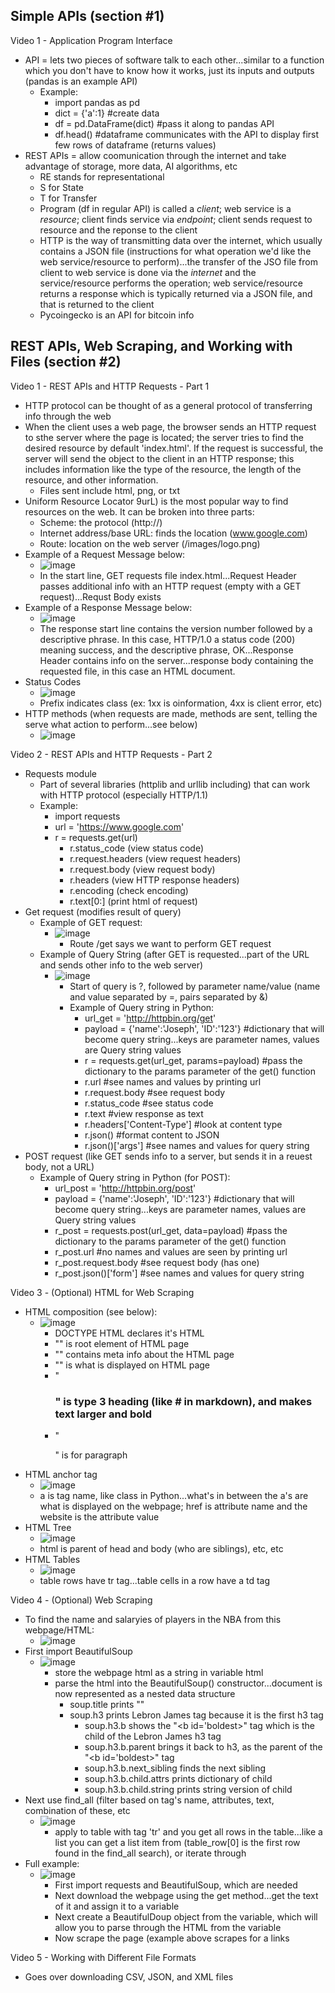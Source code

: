 ## Simple APIs (section #1)

Video 1 - Application Program Interface
- API = lets two pieces of software talk to each other...similar to a function which you don't have to know how it works, just its inputs and outputs (pandas is an example API)
  - Example:
    - import pandas as pd
    - dict = {'a':1} #create data
    - df = pd.DataFrame(dict) #pass it along to pandas API
    - df.head() #dataframe communicates with the API to display first few rows of dataframe (returns values)
- REST APIs = allow coomunication through the internet and take advantage of storage, more data, AI algorithms, etc
  - RE stands for representational
  - S for State
  - T for Transfer
  - Program (df in regular API) is called a _client_; web service is a _resource_; client finds service via _endpoint_; client sends request to resource and the reponse to the client
  - HTTP is the way of transmitting data over the internet, which usually contains a JSON file (instructions for what operation we'd like the web service/resource to perform)...the transfer of the JSO file from client to web service is done via the _internet_ and the service/resource performs the operation; web service/resource returns a response which is typically returned via a JSON file, and that is returned to the client
  - Pycoingecko is an API for bitcoin info
 
## REST APIs, Web Scraping, and Working with Files (section #2)

Video 1 - REST APIs and HTTP Requests - Part 1
- HTTP protocol can be thought of as a general protocol of transferring info through the web
- When the client uses a web page, the browser sends an HTTP request to sthe server where the page is located; the server tries to find the desired resource by default 'index.html'. If the request is successful, the server will send the object to the client in an HTTP response; this includes information like the type of the resource, the length of the resource, and other information.
  - Files sent include html, png, or txt
- Uniform Resource Locator 9urL) is the most popular way to find resources on the web. It can be broken into three parts:
  - Scheme: the protocol (http://)
  - Internet address/base URL: finds the location (www.google.com)
  - Route: location on the web server (/images/logo.png)
- Example of a Request Message below:
  - ![image](https://github.com/user-attachments/assets/4eaec325-f4c8-4f90-ad1f-8a0ccee913ce)
  - In the start line, GET requests file index.html...Request Header passes additional info with an HTTP request (empty with a GET request)...Requst Body exists
- Example of a Response Message below:
  - ![image](https://github.com/user-attachments/assets/fd3f7dd7-256b-4c63-b0ca-581dbc9b3eaf)
  - The response start line contains the version number followed by a descriptive phrase. In this case, HTTP/1.0 a status code (200) meaning success, and the descriptive phrase, OK...Response Header contains info on the server...response body containing the requested file, in this case an HTML document.
- Status Codes
  - ![image](https://github.com/user-attachments/assets/d49fcbc1-c191-4058-bc0d-53e44053b0d7)
  - Prefix indicates class (ex: 1xx is oinformation, 4xx is client error, etc)
- HTTP methods (when requests are made, methods are sent, telling the serve what action to perform...see below)
  - ![image](https://github.com/user-attachments/assets/58d93b92-26ad-4925-b043-15d54d3ac8c9)

Video 2 - REST APIs and HTTP Requests - Part 2
- Requests module
  - Part of several libraries (httplib and urllib including) that can work with HTTP protocol (especially HTTP/1.1)
  - Example:
    - import requests
    - url = 'https://www.google.com'
    - r = requests.get(url)
      - r.status_code (view status code)
      - r.request.headers (view request headers)
      - r.request.body (view request body)
      - r.headers (view HTTP response headers)
      - r.encoding (check encoding)
      - r.text[0:] (print html of request)
- Get request (modifies result of query)
  - Example of GET request:
    - ![image](https://github.com/user-attachments/assets/345e7931-d0fc-4e94-a9ba-e3ace0424097)
      - Route /get says we want to perform GET request
  - Example of Query String (after GET is requested...part of the URL and sends other info to the web server)
    - ![image](https://github.com/user-attachments/assets/5cacd8c4-c7d0-4c1c-9501-ef6ba3416932)
      - Start of query is ?, followed by parameter name/value  (name and value separated by =, pairs separated by &)
      - Example of Query string in Python:
        - url_get = 'http://httpbin.org/get'
        - payload = {'name':'Joseph', 'ID':'123'} #dictionary that will become query string...keys are parameter names, values are Query string values
        - r = requests.get(url_get, params=payload) #pass the dictionary to the params parameter of the get() function
        - r.url #see names and values by printing url
        - r.request.body #see request body
        - r.status_code #see status code
        - r.text #view response as text
        - r.headers['Content-Type'] #look at content type
        - r.json() #format content to JSON
        - r.json()['args'] #see names and values for query string
- POST request (like GET sends info to a server, but sends it in a reuest body, not a URL)
    - Example of Query string in Python (for POST):
      - url_post = 'http://httpbin.org/post'
      - payload = {'name':'Joseph', 'ID':'123'} #dictionary that will become query string...keys are parameter names, values are Query string values
      - r_post = requests.post(url_get, data=payload) #pass the dictionary to the params parameter of the get() function
      - r_post.url #no names and values are seen by printing url
      - r_post.request.body #see request body (has one)
      - r_post.json()['form'] #see names and values for query string

 Video 3 - (Optional) HTML for Web Scraping
 - HTML composition (see below):
   - ![image](https://github.com/user-attachments/assets/89f11143-660c-4ab4-9dd8-1034a5bda6d7)
     - DOCTYPE HTML declares it's HTML
     - "<html>" is root element of HTML page
     - "<head>" contains meta info about the HTML page
     - "<body>" is what is displayed on HTML page
     - "<h3>" is type 3 heading (like # in markdown), and makes text larger and bold
     - "<p>" is for paragraph
 - HTML anchor tag
   - ![image](https://github.com/user-attachments/assets/11cbd936-ebdc-419a-a349-f1b476554218)
   - a is tag name, like class in Python...what's in between the a's are what is displayed on the webpage; href is attribute name and the website is the attribute value
 - HTML Tree
   - ![image](https://github.com/user-attachments/assets/377c7067-672c-4ff7-8887-fc9ab139ae31)
   - html is parent of head and body (who are siblings), etc, etc
 - HTML Tables
   - ![image](https://github.com/user-attachments/assets/f78aa9c3-9568-4864-b1a7-78554a532319)
   - table rows have tr tag...table cells in a row have a td tag
  
Video 4 - (Optional) Web Scraping
- To find the name and salaryies of players in the NBA from this webpage/HTML:
  - ![image](https://github.com/user-attachments/assets/7827a49d-5bfb-4b98-a670-114d47602464)
- First import BeautifulSoup
  - ![image](https://github.com/user-attachments/assets/ab44b475-f365-4f7a-8f1d-55a49b6e0906)
    - store the webpage html as a string in variable html
    - parse the html into the BeautifulSoup() constructor...document is now represented as a nested data structure
      - soup.title prints "<title>Page Title</title>"
      - soup.h3 prints Lebron James tag because it is the first h3 tag
        - soup.h3.b shows the "<b id='boldest>" tag which is the child of the Lebron James h3 tag
        - soup.h3.b.parent brings it back to h3, as the parent of the "<b id='boldest>" tag
        - soup.h3.b.next_sibling finds the next sibling
        - soup.h3.b.child.attrs prints dictionary of child
        - soup.h3.b.child.string prints string version of child
- Next use find_all (filter based on tag's name, attributes, text, combination of these, etc
  - ![image](https://github.com/user-attachments/assets/f4269a27-bf91-4553-a5e0-f10dd6c20399)
    - apply to table with tag 'tr' and you get all rows in the table...like a list you can get a list item from (table_row[0] is the first row found in the find_all search), or iterate through
- Full example:
  - ![image](https://github.com/user-attachments/assets/b5b8cd58-cd94-4af5-8ad6-f79fc9a39ec0)
    - First import requests and BeautifulSoup, which are needed
    - Next download the webpage using the get method...get the text of it and assign it to a variable
    - Next create a BeautifulDoup object from the variable, which will allow you to parse through the HTML from the variable
    - Now scrape the page (example above scrapes for a links

Video 5 - Working with Different File Formats
- Goes over downloading CSV, JSON, and XML files





     


 
